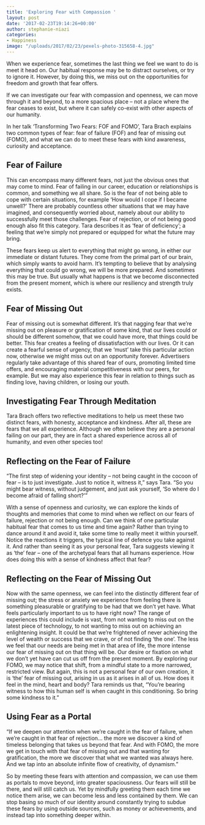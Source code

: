 ```yaml
---
title: 'Exploring Fear with Compassion '
layout: post
date: '2017-02-23T19:14:26+00:00'
author: stephanie-niazi
categories:
- Happiness
image: "/uploads/2017/02/23/pexels-photo-315658-4.jpg"
---
```

When we experience fear, sometimes the last thing we feel we want to do is meet it head on. Our habitual response may be to distract ourselves, or try to ignore it. However, by doing this, we miss out on the opportunities for freedom and growth that fear offers.

If we can investigate our fear with compassion and openness, we can move through it and beyond, to a more spacious place – not a place where the fear ceases to exist, but where it can safely co-exist with other aspects of our humanity.

In her talk ‘Transforming Two Fears: FOF and FOMO’, Tara Brach explains two common types of fear: fear of failure (FOF) and fear of missing out (FOMO), and what we can do to meet these fears with kind awareness, curiosity and acceptance.

## Fear of Failure

This can encompass many different fears, not just the obvious ones that may come to mind. Fear of failing in our career, education or relationships is common, and something we all share. So is the fear of not being able to cope with certain situations, for example ‘How would I cope if I became unwell?’ There are probably countless other situations that we may have imagined, and consequently worried about, namely about our ability to successfully meet those challenges. Fear of rejection, or of not being good enough also fit this category. Tara describes it as ‘fear of deficiency’; a feeling that we’re simply not prepared or equipped for what the future may bring.

These fears keep us alert to everything that might go wrong, in either our immediate or distant futures. They come from the primal part of our brain, which simply wants to avoid harm. It’s tempting to believe that by analysing everything that could go wrong, we will be more prepared. And sometimes this may be true. But usually what happens is that we become disconnected from the present moment, which is where our resiliency and strength truly exists.

## Fear of Missing Out

Fear of missing out is somewhat different. It’s that nagging fear that we’re missing out on pleasure or gratification of some kind, that our lives could or should be different somehow, that we could have more, that things could be better. This fear creates a feeling of dissatisfaction with our lives. Or it can create a fearful sense of urgency, that we ‘must’ take this particular action now, otherwise we might miss out on an opportunity forever. Advertisers regularly take advantage of this shared fear of ours, promoting limited time offers, and encouraging material competitiveness with our peers, for example. But we may also experience this fear in relation to things such as finding love, having children, or losing our youth.

## Investigating Fear Through Meditation

Tara Brach offers two reflective meditations to help us meet these two distinct fears, with honesty, acceptance and kindness. After all, these are fears that we all experience. Although we often believe they are a personal failing on our part, they are in fact a shared experience across all of humanity, and even other species too!

## Reflecting on the Fear of Failure 

“The first step of widening your identity – not being caught in the cocoon of fear – is to just investigate. Just to notice it, witness it,” says Tara. “So you might bear witness, without judgement, and just ask yourself, ‘So where do I become afraid of falling short?’”

With a sense of openness and curiosity, we can explore the kinds of thoughts and memories that come to mind when we reflect on our fears of failure, rejection or not being enough. Can we think of one particular habitual fear that comes to us time and time again? Rather than trying to dance around it and avoid it, take some time to really meet it within yourself. Notice the reactions it triggers, the typical line of defence you take against it. And rather than seeing it as your personal fear, Tara suggests viewing it as ‘the’ fear – one of the archetypal fears that all humans experience. How does doing this with a sense of kindness affect that fear?

## Reflecting on the Fear of Missing Out

Now with the same openness, we can feel into the distinctly different fear of missing out; the stress or anxiety we experience from feeling there is something pleasurable or gratifying to be had that we don’t yet have. What feels particularly important to us to have right now? The range of experiences this could include is vast, from not wanting to miss out on the latest piece of technology, to not wanting to miss out on achieving an enlightening insight. It could be that we’re frightened of never achieving the level of wealth or success that we crave, or of not finding ‘the one’. The less we feel that our needs are being met in that area of life, the more intense our fear of missing out on that thing will be. Our desire or fixation on what we don’t yet have can cut us off from the present moment. By exploring our FOMO, we may notice that shift, from a mindful state to a more narrowed, restricted view. But again, this is not a personal fear of our own creation, it is ‘the’ fear of missing out, arising in us as it arises in all of us. How does it feel in the mind, heart and body? Tara reminds us that, “You’re bearing witness to how this human self is when caught in this conditioning. So bring some kindness to it.”

## Using Fear as a Portal

“If we deepen our attention when we’re caught in the fear of failure, when we’re caught in that fear of rejection… the more we discover a kind of timeless belonging that takes us beyond that fear. And with FOMO, the more we get in touch with that fear of missing out and that wanting for gratification, the more we discover that what we wanted was always here. And we tap into an absolute infinite flow of creativity, of dynamism.”

So by meeting these fears with attention and compassion, we can use them as portals to move beyond, into greater spaciousness. Our fears will still be there, and will still catch us. Yet by mindfully greeting them each time we notice them arise, we can become less and less contained by them. We can stop basing so much of our identity around constantly trying to subdue these fears by using outside sources, such as money or achievements, and instead tap into something deeper within.